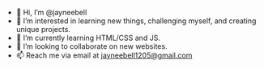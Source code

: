 - 👋 Hi, I’m @jayneebell
- 👀 I’m interested in learning new things, challenging myself, and creating unique projects.
- 🌱 I’m currently learning HTML/CSS and JS.
- 💞️ I’m looking to collaborate on new websites.
- 📫 Reach me via email at jayneebell1205@gmail.com

<!---
jayneebell/jayneebell is a ✨ special ✨ repository because its `README.md` (this file) appears on your GitHub profile.
You can click the Preview link to take a look at your changes.
--->
